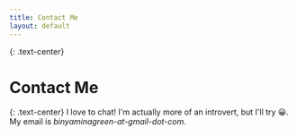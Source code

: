 ```yaml
---
title: Contact Me
layout: default
---
```


{: .text-center}
# Contact Me

{: .text-center}
I love to chat! I'm actually more of an introvert, but I'll try :grinning:.\
My email is *binyaminagreen-at-gmail-dot-com*.